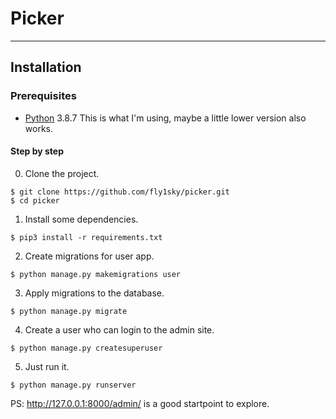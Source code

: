 # Picker
----

## Installation

### Prerequisites
- [Python](https://www.python.org/downloads/)  3.8.7 
This is what I'm using, maybe a little lower version also works.

#### Step by step
0. Clone the project.
```
$ git clone https://github.com/fly1sky/picker.git
$ cd picker
```
1. Install some dependencies.
```
$ pip3 install -r requirements.txt
```
2. Create migrations for user app.
```
$ python manage.py makemigrations user
```
3. Apply migrations to the database. 
```
$ python manage.py migrate
```
4. Create a user who can login to the admin site.
```
$ python manage.py createsuperuser
```
5. Just run it. 
```
$ python manage.py runserver
```
PS: http://127.0.0.1:8000/admin/ is a good startpoint to explore.
